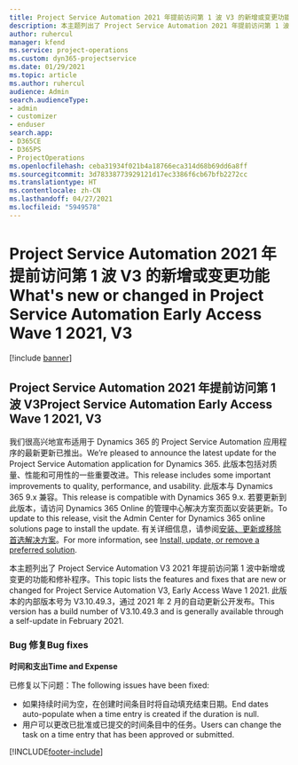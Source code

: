 ```yaml
---
title: Project Service Automation 2021 年提前访问第 1 波 V3 的新增或变更功能
description: 本主题列出了 Project Service Automation 2021 年提前访问第 1 波 V3 中推出的功能和修补程序。
author: ruhercul
manager: kfend
ms.service: project-operations
ms.custom: dyn365-projectservice
ms.date: 01/29/2021
ms.topic: article
ms.author: ruhercul
audience: Admin
search.audienceType:
- admin
- customizer
- enduser
search.app:
- D365CE
- D365PS
- ProjectOperations
ms.openlocfilehash: ceba31934f021b4a18766eca314d68b69dd6a8ff
ms.sourcegitcommit: 3d78338773929121d17ec3386f6cb67bfb2272cc
ms.translationtype: HT
ms.contentlocale: zh-CN
ms.lasthandoff: 04/27/2021
ms.locfileid: "5949578"
---
```

# <a name="whats-new-or-changed-in-project-service-automation-early-access-wave-1-2021-v3"></a><span data-ttu-id="99b8f-103">Project Service Automation 2021 年提前访问第 1 波 V3 的新增或变更功能</span><span class="sxs-lookup"><span data-stu-id="99b8f-103">What's new or changed in Project Service Automation Early Access Wave 1 2021, V3</span></span>

[!include [banner](../includes/psa-now-project-operations.md)]

## <a name="project-service-automation-early-access-wave-1-2021-v3"></a><span data-ttu-id="99b8f-104">Project Service Automation 2021 年提前访问第 1 波 V3</span><span class="sxs-lookup"><span data-stu-id="99b8f-104">Project Service Automation Early Access Wave 1 2021, V3</span></span>

<span data-ttu-id="99b8f-105">我们很高兴地宣布适用于 Dynamics 365 的 Project Service Automation 应用程序的最新更新已推出。</span><span class="sxs-lookup"><span data-stu-id="99b8f-105">We’re pleased to announce the latest update for the Project Service Automation application for Dynamics 365.</span></span> <span data-ttu-id="99b8f-106">此版本包括对质量、性能和可用性的一些重要改进。</span><span class="sxs-lookup"><span data-stu-id="99b8f-106">This release includes some important improvements to quality, performance, and usability.</span></span> <span data-ttu-id="99b8f-107">此版本与 Dynamics 365 9.x 兼容。</span><span class="sxs-lookup"><span data-stu-id="99b8f-107">This release is compatible with Dynamics 365 9.x.</span></span> <span data-ttu-id="99b8f-108">若要更新到此版本，请访问 Dynamics 365 Online 的管理中心解决方案页面以安装更新。</span><span class="sxs-lookup"><span data-stu-id="99b8f-108">To update to this release, visit the Admin Center for Dynamics 365 online solutions page to install the update.</span></span> <span data-ttu-id="99b8f-109">有关详细信息，请参阅[安装、更新或移除首选解决方案](/power-platform/admin/install-remove-preferred-solution)。</span><span class="sxs-lookup"><span data-stu-id="99b8f-109">For more information, see [Install, update, or remove a preferred solution](/power-platform/admin/install-remove-preferred-solution).</span></span>

<span data-ttu-id="99b8f-110">本主题列出了 Project Service Automation V3 2021 年提前访问第 1 波中新增或变更的功能和修补程序。</span><span class="sxs-lookup"><span data-stu-id="99b8f-110">This topic lists the features and fixes that are new or changed for Project Service Automation V3, Early Access Wave 1 2021.</span></span> <span data-ttu-id="99b8f-111">此版本的内部版本号为 V3.10.49.3，通过 2021 年 2 月的自动更新公开发布。</span><span class="sxs-lookup"><span data-stu-id="99b8f-111">This version has a build number of V3.10.49.3 and is generally available through a self-update in February 2021.</span></span>


### <a name="bug-fixes"></a><span data-ttu-id="99b8f-112">Bug 修复</span><span class="sxs-lookup"><span data-stu-id="99b8f-112">Bug fixes</span></span>

<span data-ttu-id="99b8f-113">**时间和支出**</span><span class="sxs-lookup"><span data-stu-id="99b8f-113">**Time and Expense**</span></span>

<span data-ttu-id="99b8f-114">已修复以下问题：</span><span class="sxs-lookup"><span data-stu-id="99b8f-114">The following issues have been fixed:</span></span>

- <span data-ttu-id="99b8f-115">如果持续时间为空，在创建时间条目时将自动填充结束日期。</span><span class="sxs-lookup"><span data-stu-id="99b8f-115">End dates auto-populate when a time entry is created if the duration is null.</span></span>
- <span data-ttu-id="99b8f-116">用户可以更改已批准或已提交的时间条目中的任务。</span><span class="sxs-lookup"><span data-stu-id="99b8f-116">Users can change the task on a time entry that has been approved or submitted.</span></span>


[!INCLUDE[footer-include](../includes/footer-banner.md)]